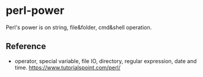 # perl-power
Perl's power is on string, file&amp;folder, cmd&amp;shell operation.

## Reference
* operator, special variable, file IO, directory, regular expression, date and time.
https://www.tutorialspoint.com/perl/
